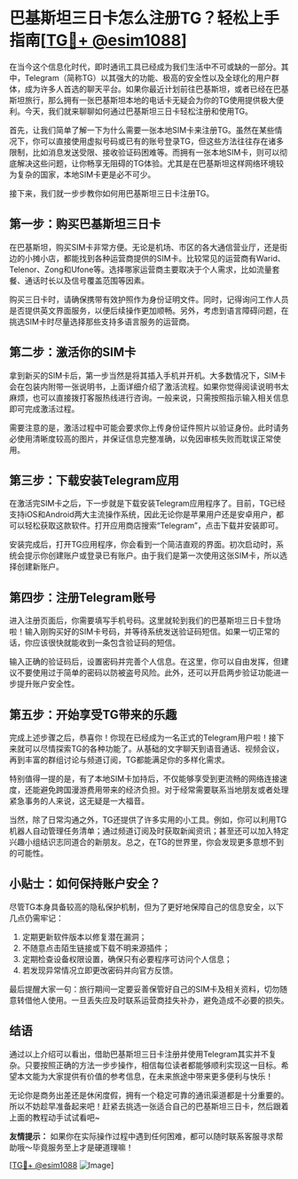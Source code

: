 # 巴基斯坦三日卡怎么注册TG？轻松上手指南[[TG💪+ @esim1088](https://t.me/s/esim1088)]

在当今这个信息化时代，即时通讯工具已经成为我们生活中不可或缺的一部分。其中，Telegram（简称TG）以其强大的功能、极高的安全性以及全球化的用户群体，成为许多人首选的聊天平台。如果你最近计划前往巴基斯坦，或者已经在巴基斯坦旅行，那么拥有一张巴基斯坦本地的电话卡无疑会为你的TG使用提供极大便利。今天，我们就来聊聊如何通过巴基斯坦三日卡轻松注册和使用TG。

首先，让我们简单了解一下为什么需要一张本地SIM卡来注册TG。虽然在某些情况下，你可以直接使用虚拟号码或已有的账号登录TG，但这些方法往往存在诸多限制，比如消息发送受限、接收验证码困难等。而拥有一张本地SIM卡，则可以彻底解决这些问题，让你畅享无阻碍的TG体验。尤其是在巴基斯坦这样网络环境较为复杂的国家，本地SIM卡更是必不可少。

接下来，我们就一步步教你如何用巴基斯坦三日卡注册TG。

## 第一步：购买巴基斯坦三日卡

在巴基斯坦，购买SIM卡非常方便。无论是机场、市区的各大通信营业厅，还是街边的小摊小店，都能找到各种运营商提供的SIM卡。比较常见的运营商有Warid、Telenor、Zong和Ufone等。选择哪家运营商主要取决于个人需求，比如流量套餐、通话时长以及信号覆盖范围等因素。

购买三日卡时，请确保携带有效护照作为身份证明文件。同时，记得询问工作人员是否提供英文界面服务，以便后续操作更加顺畅。另外，考虑到语言障碍问题，在挑选SIM卡时尽量选择那些支持多语言服务的运营商。

## 第二步：激活你的SIM卡

拿到新买的SIM卡后，第一步当然是将其插入手机并开机。大多数情况下，SIM卡会在包装内附带一张说明书，上面详细介绍了激活流程。如果你觉得阅读说明书太麻烦，也可以直接拨打客服热线进行咨询。一般来说，只需按照指示输入相关信息即可完成激活过程。

需要注意的是，激活过程中可能会要求你上传身份证件照片以验证身份。此时请务必使用清晰度较高的图片，并保证信息完整准确，以免因审核失败而耽误正常使用。

## 第三步：下载安装Telegram应用

在激活完SIM卡之后，下一步就是下载安装Telegram应用程序了。目前，TG已经支持iOS和Android两大主流操作系统，因此无论你是苹果用户还是安卓用户，都可以轻松获取这款软件。打开应用商店搜索“Telegram”，点击下载并安装即可。

安装完成后，打开TG应用程序，你会看到一个简洁直观的界面。初次启动时，系统会提示你创建账户或登录已有账户。由于我们是第一次使用这张SIM卡，所以选择创建新账户。

## 第四步：注册Telegram账号

进入注册页面后，你需要填写手机号码。这里就轮到我们的巴基斯坦三日卡登场啦！输入刚购买好的SIM卡号码，并等待系统发送验证码短信。如果一切正常的话，你应该很快就能收到一条包含验证码的短信。

输入正确的验证码后，设置密码并完善个人信息。在这里，你可以自由发挥，但建议不要使用过于简单的密码以防被盗号风险。此外，还可以开启两步验证功能进一步提升账户安全性。

## 第五步：开始享受TG带来的乐趣

完成上述步骤之后，恭喜你！你现在已经成为一名正式的Telegram用户啦！接下来就可以尽情探索TG的各种功能了。从基础的文字聊天到语音通话、视频会议，再到丰富的群组讨论与频道订阅，TG都能满足你的多样化需求。

特别值得一提的是，有了本地SIM卡加持后，不仅能够享受到更流畅的网络连接速度，还能避免跨国漫游费用带来的经济负担。对于经常需要联系当地朋友或者处理紧急事务的人来说，这无疑是一大福音。

当然，除了日常沟通之外，TG还提供了许多实用的小工具。例如，你可以利用TG机器人自动管理任务清单；通过频道订阅及时获取新闻资讯；甚至还可以加入特定兴趣小组结识志同道合的新朋友。总之，在TG的世界里，你会发现更多意想不到的可能性。

## 小贴士：如何保持账户安全？

尽管TG本身具备较高的隐私保护机制，但为了更好地保障自己的信息安全，以下几点仍需牢记：

1. 定期更新软件版本以修复潜在漏洞；
2. 不随意点击陌生链接或下载不明来源插件；
3. 定期检查设备权限设置，确保只有必要程序可访问个人信息；
4. 若发现异常情况立即更改密码并向官方反馈。

最后提醒大家一句：旅行期间一定要妥善保管好自己的SIM卡及相关资料，切勿随意转借他人使用。一旦丢失应及时联系运营商挂失补办，避免造成不必要的损失。

## 结语

通过以上介绍可以看出，借助巴基斯坦三日卡注册并使用Telegram其实并不复杂。只要按照正确的方法一步步操作，相信每位读者都能够顺利实现这一目标。希望本文能为大家提供有价值的参考信息，在未来旅途中带来更多便利与快乐！

无论你是商务出差还是休闲度假，拥有一个稳定可靠的通讯渠道都是十分重要的。所以不妨趁早准备起来吧！赶紧去挑选一张适合自己的巴基斯坦三日卡，然后跟着上面的教程动手试试看吧~

**友情提示：** 如果你在实际操作过程中遇到任何困难，都可以随时联系客服寻求帮助哦～毕竟服务至上才是硬道理嘛！

[[TG💪+ @esim1088](https://t.me/s/esim1088) ![Image](https://i.postimg.cc/4NQfJmqS/Snipaste-2025-05-13-00-14-12.png)]